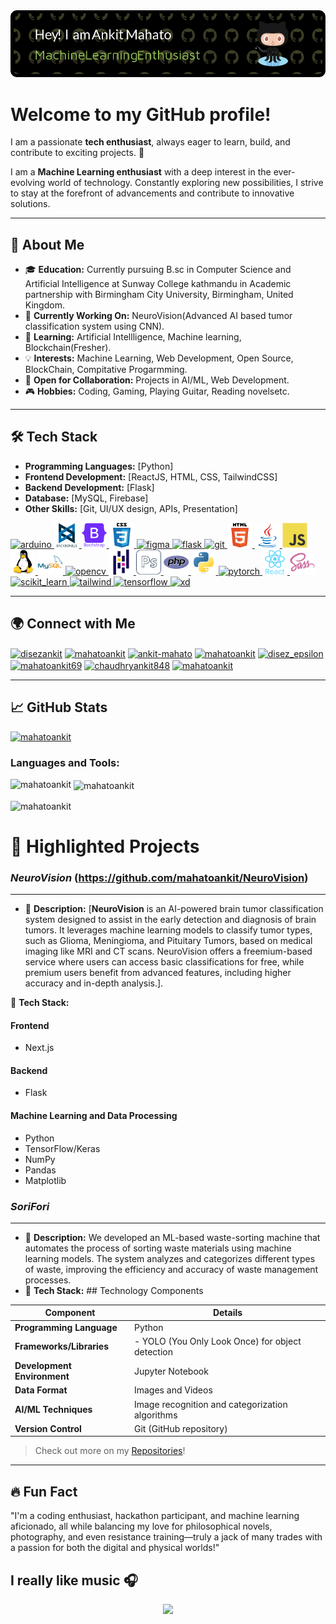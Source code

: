 <img src="https://github.com/mahatoankit/mahatoankit/blob/main/github-header-image.png?raw=true">

# Welcome to my GitHub profile!

I am a passionate **tech enthusiast**, always eager to learn, build, and contribute to exciting projects. 🚀

I am a **Machine Learning enthusiast** with a deep interest in the ever-evolving world of technology. Constantly exploring new possibilities, I strive to stay at the forefront of advancements and contribute to innovative solutions.

---

## 🌟 About Me

- 🎓 **Education:** Currently pursuing B.sc in Computer Science and Artificial Intelligence at Sunway College kathmandu in Academic partnership with Birmingham City University, Birmingham, United Kingdom.
- 🔭 **Currently Working On:** NeuroVision(Advanced AI based tumor classification system using CNN).
- 🌱 **Learning:** Artificial Intellligence, Machine learning, Blockchain(Fresher).
- 💡 **Interests:** Machine Learning, Web Development, Open Source, BlockChain, Compitative Progarmming.
- 🤝 **Open for Collaboration:** Projects in AI/ML, Web Development.
- 🎮 **Hobbies:** Coding, Gaming, Playing Guitar, Reading novelsetc.

---

## 🛠️ Tech Stack

- **Programming Languages:** [Python]
- **Frontend Development:** [ReactJS, HTML, CSS, TailwindCSS]
- **Backend Development:** [Flask]
- **Database:** [MySQL, Firebase]
- **Other Skills:** [Git, UI/UX design, APIs, Presentation]

<p align="left"> <a href="https://www.arduino.cc/" target="_blank" rel="noreferrer"> <img src="https://cdn.worldvectorlogo.com/logos/arduino-1.svg" alt="arduino" width="40" height="40"/> </a> <a href="https://backbonejs.org" target="_blank" rel="noreferrer"> <img src="https://raw.githubusercontent.com/devicons/devicon/master/icons/backbonejs/backbonejs-original-wordmark.svg" alt="backbonejs" width="40" height="40"/> </a> <a href="https://getbootstrap.com" target="_blank" rel="noreferrer"> <img src="https://raw.githubusercontent.com/devicons/devicon/master/icons/bootstrap/bootstrap-plain-wordmark.svg" alt="bootstrap" width="40" height="40"/> </a> <a href="https://www.w3schools.com/css/" target="_blank" rel="noreferrer"> <img src="https://raw.githubusercontent.com/devicons/devicon/master/icons/css3/css3-original-wordmark.svg" alt="css3" width="40" height="40"/> </a> <a href="https://www.figma.com/" target="_blank" rel="noreferrer"> <img src="https://www.vectorlogo.zone/logos/figma/figma-icon.svg" alt="figma" width="40" height="40"/> </a> <a href="https://flask.palletsprojects.com/" target="_blank" rel="noreferrer"> <img src="https://www.vectorlogo.zone/logos/pocoo_flask/pocoo_flask-icon.svg" alt="flask" width="40" height="40"/> </a> <a href="https://git-scm.com/" target="_blank" rel="noreferrer"> <img src="https://www.vectorlogo.zone/logos/git-scm/git-scm-icon.svg" alt="git" width="40" height="40"/> </a> <a href="https://www.w3.org/html/" target="_blank" rel="noreferrer"> <img src="https://raw.githubusercontent.com/devicons/devicon/master/icons/html5/html5-original-wordmark.svg" alt="html5" width="40" height="40"/> </a> <a href="https://www.java.com" target="_blank" rel="noreferrer"> <img src="https://raw.githubusercontent.com/devicons/devicon/master/icons/java/java-original.svg" alt="java" width="40" height="40"/> </a> <a href="https://developer.mozilla.org/en-US/docs/Web/JavaScript" target="_blank" rel="noreferrer"> <img src="https://raw.githubusercontent.com/devicons/devicon/master/icons/javascript/javascript-original.svg" alt="javascript" width="40" height="40"/> </a> <a href="https://www.linux.org/" target="_blank" rel="noreferrer"> <img src="https://raw.githubusercontent.com/devicons/devicon/master/icons/linux/linux-original.svg" alt="linux" width="40" height="40"/> </a> <a href="https://www.mysql.com/" target="_blank" rel="noreferrer"> <img src="https://raw.githubusercontent.com/devicons/devicon/master/icons/mysql/mysql-original-wordmark.svg" alt="mysql" width="40" height="40"/> </a> <a href="https://opencv.org/" target="_blank" rel="noreferrer"> <img src="https://www.vectorlogo.zone/logos/opencv/opencv-icon.svg" alt="opencv" width="40" height="40"/> </a> <a href="https://pandas.pydata.org/" target="_blank" rel="noreferrer"> <img src="https://raw.githubusercontent.com/devicons/devicon/2ae2a900d2f041da66e950e4d48052658d850630/icons/pandas/pandas-original.svg" alt="pandas" width="40" height="40"/> </a> <a href="https://www.photoshop.com/en" target="_blank" rel="noreferrer"> <img src="https://raw.githubusercontent.com/devicons/devicon/master/icons/photoshop/photoshop-line.svg" alt="photoshop" width="40" height="40"/> </a> <a href="https://www.php.net" target="_blank" rel="noreferrer"> <img src="https://raw.githubusercontent.com/devicons/devicon/master/icons/php/php-original.svg" alt="php" width="40" height="40"/> </a> <a href="https://www.python.org" target="_blank" rel="noreferrer"> <img src="https://raw.githubusercontent.com/devicons/devicon/master/icons/python/python-original.svg" alt="python" width="40" height="40"/> </a> <a href="https://pytorch.org/" target="_blank" rel="noreferrer"> <img src="https://www.vectorlogo.zone/logos/pytorch/pytorch-icon.svg" alt="pytorch" width="40" height="40"/> </a> <a href="https://reactjs.org/" target="_blank" rel="noreferrer"> <img src="https://raw.githubusercontent.com/devicons/devicon/master/icons/react/react-original-wordmark.svg" alt="react" width="40" height="40"/> </a> <a href="https://sass-lang.com" target="_blank" rel="noreferrer"> <img src="https://raw.githubusercontent.com/devicons/devicon/master/icons/sass/sass-original.svg" alt="sass" width="40" height="40"/> </a> <a href="https://scikit-learn.org/" target="_blank" rel="noreferrer"> <img src="https://upload.wikimedia.org/wikipedia/commons/0/05/Scikit_learn_logo_small.svg" alt="scikit_learn" width="40" height="40"/> </a> <a href="https://tailwindcss.com/" target="_blank" rel="noreferrer"> <img src="https://www.vectorlogo.zone/logos/tailwindcss/tailwindcss-icon.svg" alt="tailwind" width="40" height="40"/> </a> <a href="https://www.tensorflow.org" target="_blank" rel="noreferrer"> <img src="https://www.vectorlogo.zone/logos/tensorflow/tensorflow-icon.svg" alt="tensorflow" width="40" height="40"/> </a> <a href="https://www.adobe.com/products/xd.html" target="_blank" rel="noreferrer"> <img src="https://cdn.worldvectorlogo.com/logos/adobe-xd.svg" alt="xd" width="40" height="40"/> </a> </p>

---

## 🌍 Connect with Me
<p align="left">
<a href="https://twitter.com/disezankit" target="blank"><img align="center" src="https://raw.githubusercontent.com/rahuldkjain/github-profile-readme-generator/master/src/images/icons/Social/twitter.svg" alt="disezankit" height="30" width="40" /></a>
<a href="https://linkedin.com/in/mahatoankit" target="blank"><img align="center" src="https://raw.githubusercontent.com/rahuldkjain/github-profile-readme-generator/master/src/images/icons/Social/linked-in-alt.svg" alt="mahatoankit" height="30" width="40" /></a>
<a href="https://stackoverflow.com/users/ankit-mahato" target="blank"><img align="center" src="https://raw.githubusercontent.com/rahuldkjain/github-profile-readme-generator/master/src/images/icons/Social/stack-overflow.svg" alt="ankit-mahato" height="30" width="40" /></a>
<a href="https://kaggle.com/mahatoankit" target="blank"><img align="center" src="https://raw.githubusercontent.com/rahuldkjain/github-profile-readme-generator/master/src/images/icons/Social/kaggle.svg" alt="mahatoankit" height="30" width="40" /></a>
<a href="https://instagram.com/disez_epsilon" target="blank"><img align="center" src="https://raw.githubusercontent.com/rahuldkjain/github-profile-readme-generator/master/src/images/icons/Social/instagram.svg" alt="disez_epsilon" height="30" width="40" /></a>
<a href="https://www.codechef.com/users/mahatoankit69" target="blank"><img align="center" src="https://cdn.jsdelivr.net/npm/simple-icons@3.1.0/icons/codechef.svg" alt="mahatoankit69" height="30" width="40" /></a>
<a href="https://www.hackerrank.com/chaudhryankit848" target="blank"><img align="center" src="https://raw.githubusercontent.com/rahuldkjain/github-profile-readme-generator/master/src/images/icons/Social/hackerrank.svg" alt="chaudhryankit848" height="30" width="40" /></a>
<a href="https://www.leetcode.com/mahatoankit" target="blank"><img align="center" src="https://raw.githubusercontent.com/rahuldkjain/github-profile-readme-generator/master/src/images/icons/Social/leet-code.svg" alt="mahatoankit" height="30" width="40" /></a>
</p>


---

## 📈 GitHub Stats

<p align="left"> <a href="https://github.com/ryo-ma/github-profile-trophy"><img src="https://github-profile-trophy.vercel.app/?username=mahatoankit" alt="mahatoankit" /></a> </p>
<h3 align="left">Languages and Tools:</h3>

<p><img align="left" src="https://github-readme-stats.vercel.app/api/top-langs?username=mahatoankit&show_icons=true&locale=en&layout=compact" alt="mahatoankit" /></p>

<p>&nbsp;<img align="center" src="https://github-readme-stats.vercel.app/api?username=mahatoankit&show_icons=true&locale=en" alt="mahatoankit" /></p>

<p><img align="center" src="https://github-readme-streak-stats.herokuapp.com/?user=mahatoankit&" alt="mahatoankit" /></p>

## <h1>🔖 Highlighted Projects</h1>

### *NeuroVision* (https://github.com/mahatoankit/NeuroVision)
---
- 🔗 **Description:** [**NeuroVision** is an AI-powered brain tumor classification system designed to assist in the early detection and diagnosis of brain tumors. It leverages machine learning models to classify tumor types, such as Glioma, Meningioma, and Pituitary Tumors, based on medical imaging like MRI and CT scans. NeuroVision offers a freemium-based service where users can access basic classifications for free, while premium users benefit from advanced features, including higher accuracy and in-depth analysis.].
  
🚀 **Tech Stack:**
#### Frontend
- Next.js

#### Backend
- Flask

#### Machine Learning and Data Processing
- Python
- TensorFlow/Keras
- NumPy
- Pandas
- Matplotlib

### *SoriFori*
---
- 🔗 **Description:** We developed an ML-based waste-sorting machine that automates the process of sorting waste materials using machine learning models. The system analyzes and categorizes different types of waste, improving the efficiency and accuracy of waste management processes.
- 🚀 **Tech Stack:** ## Technology Components

| **Component**              | **Details**                                                    |
|----------------------------|----------------------------------------------------------------|
| **Programming Language**   | Python                                                         |
| **Frameworks/Libraries**   | - YOLO (You Only Look Once) for object detection               |
| **Development Environment**| Jupyter Notebook                                               |
| **Data Format**            | Images and Videos                                              |
| **AI/ML Techniques**       | Image recognition and categorization algorithms                |
| **Version Control**        | Git (GitHub repository)                                        |

> Check out more on my [Repositories](https://github.com/yourusername?tab=repositories)!

---

## 🔥 Fun Fact

"I'm a coding enthusiast, hackathon participant, and machine learning aficionado, all while balancing my love for philosophical novels, photography, and even resistance training—truly a jack of many trades with a passion for both the digital and physical worlds!"

## I really like music :headphones:


<p align="center">
  <a href="https://readme.andyruwruw.com/api/now-playing?open">
    <img src="https://raw.githubusercontent.com/andyruwruw/andyruwruw/master/example/now-playing.svg">
  </a>
</p>
